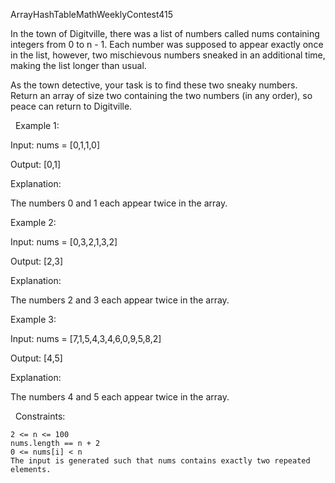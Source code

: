 ArrayHashTableMathWeeklyContest415

In the town of Digitville, there was a list of numbers called nums containing integers from 0 to n - 1. Each number was supposed to appear exactly once in the list, however, two mischievous numbers sneaked in an additional time, making the list longer than usual.

As the town detective, your task is to find these two sneaky numbers. Return an array of size two containing the two numbers (in any order), so peace can return to Digitville.

 
Example 1:


Input: nums = [0,1,1,0]

Output: [0,1]

Explanation:

The numbers 0 and 1 each appear twice in the array.


Example 2:


Input: nums = [0,3,2,1,3,2]

Output: [2,3]

Explanation: 

The numbers 2 and 3 each appear twice in the array.


Example 3:


Input: nums = [7,1,5,4,3,4,6,0,9,5,8,2]

Output: [4,5]

Explanation: 

The numbers 4 and 5 each appear twice in the array.


 
Constraints:


	2 <= n <= 100
	nums.length == n + 2
	0 <= nums[i] < n
	The input is generated such that nums contains exactly two repeated elements.

